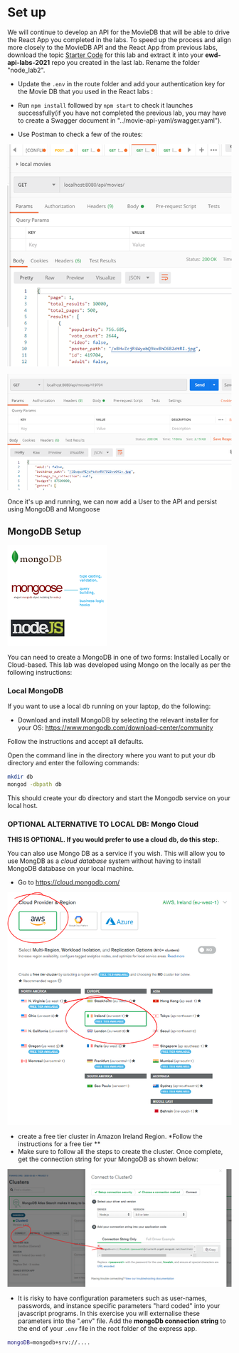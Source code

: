 # Set up

We will continue to develop an API for the MovieDB that will be able to drive the React App you completed in the labs. 
To speed up the process and align more closely to the MovieDB API and the React App from previous labs, download the topic [Starter Code](/archive/archive.zip) for this lab and extract it into your **ewd-api-labs-2021** repo you created in the last lab. Rename the folder "node_lab2".

- Update the ``.env`` in the route folder and add your authentication key for the Movie DB that you used in the React labs :

- Run ``npm install`` followed by ``npm start`` to check it launches successfully(if you have not completed the previous lab, you may have to create a Swagger document in "../movie-api-yaml/swagger.yaml").

- Use Postman to check a few of the routes:

![Get Movies](./img/movies1.png)

![Get a Movies](./img/movies2.png)

Once it's up and running, we can now add a User to the API and persist using MongoDB and Mongoose

## MongoDB Setup

![Mongoose](./img/download.png)

You can need to create a MongoDB in one of two forms: Installed Locally or Cloud-based. This lab was developed using Mongo on the locally as per the following instructions: 

### Local MongoDB

If you want to use a local db running on your laptop, do the following:

+ Download and install MongoDB by selecting the relevant installer for your OS: https://www.mongodb.com/download-center/community

Follow the instructions and accept all defaults.

Open the  command line in the directory where you want to put your db directory and enter the following commands:

```bash
mkdir db
mongod -dbpath db
```

This should create your db directory and start the Mongodb service on your local host.



### **OPTIONAL ALTERNATIVE TO LOCAL DB:** Mongo Cloud

**THIS IS OPTIONAL. If you would prefer to use a cloud db, do this step:**. 

You can also use Mongo DB as a service if you wish.  This will allow you to use MongDB as a *cloud database* system without having to install MongoDB database on your local machine. 

- Go to  https://cloud.mongodb.com/

![MongoDB Cloud](./img/cloud.png)

- create a free tier cluster in Amazon Ireland Region. *Follow the instructions for a free tier **
- Make sure to follow all the steps to create the cluster. Once complete, get the connection string for your MongoDB as shown below:

![MongoDB Cloud](./img/connect.png)

- It is risky to have configuration parameters such as user-names, passwords, and instance specific parameters "hard coded" into your javascript programs. In this exercise you will externalise these parameters into the ".env" file. Add the **mongoDb connection string** to the end of your ``.env`` file in the root folder of the express app. 

```bash
mongoDB=mongodb+srv://....
```

